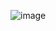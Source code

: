 ![image](https://user-images.githubusercontent.com/73598764/196768704-eac1a69b-11f2-40fe-88a0-866943fe71b9.png)
